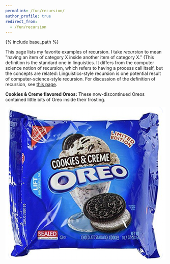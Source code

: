 ```yaml
---
permalink: /fun/recursion/
author_profile: true
redirect_from:
  - /fun/recursion
---
```


{% include base_path %}

This page lists my favorite examples of recursion. I take *recursion* to mean "having an item of category X inside another item of category X." (This definition is the standard one in linguistics. It differs from the computer science notion of recursion, which refers to having a process call itself, but the concepts are related: Linguistics-style recursion is one potential result of computer-science-style recursion. For discussion of the definition of recursion, see [this page](https://rtmccoy.com/fun/recursion/).


**Cookies & Creme flavored Oreos:** These now-discontinued Oreos contained little bits of Oreo inside their frosting.

![package of Cookies & Creme flavored Oreos](oreo_cookies_creme.png "Cookies & Creme flavored Oreos")




